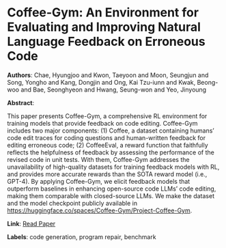 # Coffee-Gym: An Environment for Evaluating and Improving Natural Language Feedback on Erroneous Code

**Authors**: Chae, Hyungjoo and Kwon, Taeyoon and Moon, Seungjun and Song, Yongho and Kang, Dongjin and Ong, Kai Tzu-iunn and Kwak, Beong-woo and Bae, Seonghyeon and Hwang, Seung-won and Yeo, Jinyoung

**Abstract**:

This paper presents Coffee-Gym, a comprehensive RL environment for training models that provide feedback on code editing. Coffee-Gym includes two major components: (1) Coffee, a dataset containing humans’ code edit traces for coding questions and human-written feedback for editing erroneous code; (2) CoffeeEval, a reward function that faithfully reflects the helpfulness of feedback by assessing the performance of the revised code in unit tests. With them, Coffee-Gym addresses the unavailability of high-quality datasets for training feedback models with RL, and provides more accurate rewards than the SOTA reward model (i.e., GPT-4). By applying Coffee-Gym, we elicit feedback models that outperform baselines in enhancing open-source code LLMs’ code editing, making them comparable with closed-source LLMs. We make the dataset and the model checkpoint publicly available in https://huggingface.co/spaces/Coffee-Gym/Project-Coffee-Gym.

**Link**: [Read Paper](https://aclanthology.org/2024.emnlp-main.1254)

**Labels**: code generation, program repair, benchmark
